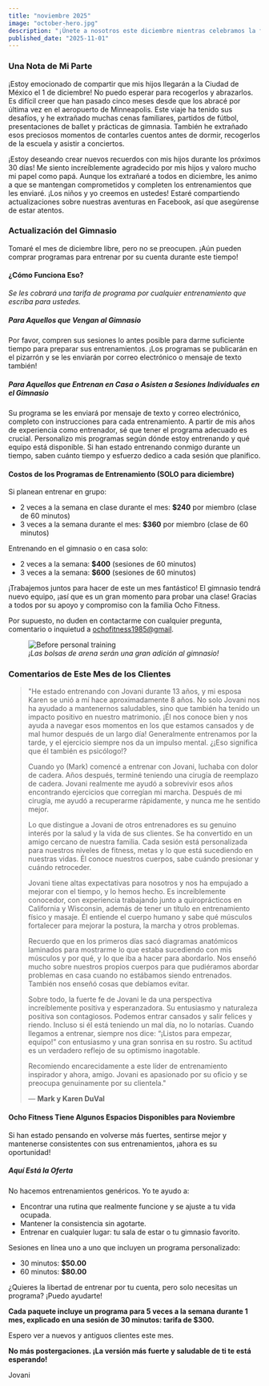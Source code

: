 ```yaml
---
title: "noviembre 2025"
image: "october-hero.jpg"
description: "¡Únete a nosotros este diciembre mientras celebramos la familia y el fitness! Estoy emocionado de compartir que mis hijos llegarán pronto a la Ciudad de México, y aunque tomaré un descanso del gimnasio este mes, estoy aquí para apoyar tu viaje de fitness con programas de entrenamiento personalizados. Ya sea que estés entrenando en casa o en el gimnasio, ¡mantengámonos comprometidos juntos! Además, escucha comentarios inspiradores de nuestros clientes y descubre nuevas oportunidades para fortalecer tu salud. No te lo pierdas—¡hagamos de este un mes fantástico!"
published_date: "2025-11-01"
---
```


### Una Nota de Mi Parte

¡Estoy emocionado de compartir que mis hijos llegarán a la Ciudad de México el 1 de diciembre! No puedo esperar para recogerlos y abrazarlos. Es difícil creer que han pasado cinco meses desde que los abracé por última vez en el aeropuerto de Minneapolis. Este viaje ha tenido sus desafíos, y he extrañado muchas cenas familiares, partidos de fútbol, presentaciones de ballet y prácticas de gimnasia. También he extrañado esos preciosos momentos de contarles cuentos antes de dormir, recogerlos de la escuela y asistir a conciertos.

¡Estoy deseando crear nuevos recuerdos con mis hijos durante los próximos 30 días! Me siento increíblemente agradecido por mis hijos y valoro mucho mi papel como papá. Aunque los extrañaré a todos en diciembre, les animo a que se mantengan comprometidos y completen los entrenamientos que les enviaré. ¡Los niños y yo creemos en ustedes! Estaré compartiendo actualizaciones sobre nuestras aventuras en Facebook, así que asegúrense de estar atentos.

### Actualización del Gimnasio

Tomaré el mes de diciembre libre, pero no se preocupen. ¡Aún pueden comprar programas para entrenar por su cuenta durante este tiempo!

#### ¿Cómo Funciona Eso?

*Se les cobrará una tarifa de programa por cualquier entrenamiento que escriba para ustedes.*

##### Para Aquellos que Vengan al Gimnasio

Por favor, compren sus sesiones lo antes posible para darme suficiente tiempo para preparar sus entrenamientos. ¡Los programas se publicarán en el pizarrón y se les enviarán por correo electrónico o mensaje de texto también!

##### Para Aquellos que Entrenan en Casa o Asisten a Sesiones Individuales en el Gimnasio

Su programa se les enviará por mensaje de texto y correo electrónico, completo con instrucciones para cada entrenamiento. A partir de mis años de experiencia como entrenador, sé que tener el programa adecuado es crucial. Personalizo mis programas según dónde estoy entrenando y qué equipo está disponible. Si han estado entrenando conmigo durante un tiempo, saben cuánto tiempo y esfuerzo dedico a cada sesión que planifico.

#### Costos de los Programas de Entrenamiento (SOLO para diciembre)

Si planean entrenar en grupo:

-   2 veces a la semana en clase durante el mes: **$240** por miembro (clase de 60 minutos)
-   3 veces a la semana durante el mes: **$360** por miembro (clase de 60 minutos)

Entrenando en el gimnasio o en casa solo:

-   2 veces a la semana: **$400** (sesiones de 60 minutos)
-   3 veces a la semana: **$600** (sesiones de 60 minutos)

¡Trabajemos juntos para hacer de este un mes fantástico! El gimnasio tendrá nuevo equipo, ¡así que es un gran momento para probar una clase! Gracias a todos por su apoyo y compromiso con la familia Ocho Fitness.

Por supuesto, no duden en contactarme con cualquier pregunta, comentario o inquietud a [ochofitness1985@gmail](mailto:ochofitness1985@gmail.com).

<figure>
  <img src="/newsletter/november-gym.webp" alt="Before personal training" />
  <figcaption><em>¡Las bolsas de arena serán una gran adición al gimnasio!</em></figcaption>
</figure>

### Comentarios de Este Mes de los Clientes

<blockquote>
"He estado entrenando con Jovani durante 13 años, y mi esposa Karen se unió a mí hace aproximadamente 8 años. No solo Jovani nos ha ayudado a mantenernos saludables, sino que también ha tenido un impacto positivo en nuestro matrimonio. ¡Él nos conoce bien y nos ayuda a navegar esos momentos en los que estamos cansados y de mal humor después de un largo día! Generalmente entrenamos por la tarde, y el ejercicio siempre nos da un impulso mental. ¿¡Eso significa que él también es psicólogo!?

Cuando yo (Mark) comencé a entrenar con Jovani, luchaba con dolor de cadera. Años después, terminé teniendo una cirugía de reemplazo de cadera. Jovani realmente me ayudó a sobrevivir esos años encontrando ejercicios que corregían mi marcha. Después de mi cirugía, me ayudó a recuperarme rápidamente, y nunca me he sentido mejor.

Lo que distingue a Jovani de otros entrenadores es su genuino interés por la salud y la vida de sus clientes. Se ha convertido en un amigo cercano de nuestra familia. Cada sesión está personalizada para nuestros niveles de fitness, metas y lo que está sucediendo en nuestras vidas. Él conoce nuestros cuerpos, sabe cuándo presionar y cuándo retroceder.

Jovani tiene altas expectativas para nosotros y nos ha empujado a mejorar con el tiempo, y lo hemos hecho. Es increíblemente conocedor, con experiencia trabajando junto a quiroprácticos en California y Wisconsin, además de tener un título en entrenamiento físico y masaje. Él entiende el cuerpo humano y sabe qué músculos fortalecer para mejorar la postura, la marcha y otros problemas.

Recuerdo que en los primeros días sacó diagramas anatómicos laminados para mostrarme lo que estaba sucediendo con mis músculos y por qué, y lo que iba a hacer para abordarlo. Nos enseñó mucho sobre nuestros propios cuerpos para que pudiéramos abordar problemas en casa cuando no estábamos siendo entrenados. También nos enseñó cosas que debíamos evitar.

Sobre todo, la fuerte fe de Jovani le da una perspectiva increíblemente positiva y esperanzadora. Su entusiasmo y naturaleza positiva son contagiosos. Podemos entrar cansados y salir felices y riendo. Incluso si él está teniendo un mal día, no lo notarías. Cuando llegamos a entrenar, siempre nos dice: “¡Listos para empezar, equipo!” con entusiasmo y una gran sonrisa en su rostro. Su actitud es un verdadero reflejo de su optimismo inagotable.

Recomiendo encarecidamente a este líder de entrenamiento inspirador y ahora, amigo. Jovani es apasionado por su oficio y se preocupa genuinamente por su clientela."
<footer>— <strong>Mark y Karen DuVal</strong></footer>
</blockquote>

#### Ocho Fitness Tiene Algunos Espacios Disponibles para Noviembre

Si han estado pensando en volverse más fuertes, sentirse mejor y mantenerse consistentes con sus entrenamientos, ¡ahora es su oportunidad!

##### Aquí Está la Oferta

No hacemos entrenamientos genéricos. Yo te ayudo a:

* Encontrar una rutina que realmente funcione y se ajuste a tu vida ocupada.
* Mantener la consistencia sin agotarte.
* Entrenar en cualquier lugar: tu sala de estar o tu gimnasio favorito.

Sesiones en línea uno a uno que incluyen un programa personalizado:

-   30 minutos: **$50.00**
-   60 minutos: **$80.00**

¿Quieres la libertad de entrenar por tu cuenta, pero solo necesitas un programa? ¡Puedo ayudarte!

**Cada paquete incluye un programa para 5 veces a la semana durante 1 mes, explicado en una sesión de 30 minutos: tarifa de $300.**

Espero ver a nuevos y antiguos clientes este mes.

**No más postergaciones. ¡La versión más fuerte y saludable de ti te está esperando!**

Jovani
